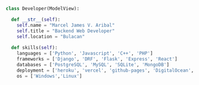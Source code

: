 
```python

class Developer(ModelView):

  def __str__(self):
    self.name = "Marcel James V. Aribal"
    self.title = "Backend Web Developer"
    self.location = "Bulacan"
    
  def skills(self):
    languages = ['Python', 'Javascript', 'C++', 'PHP']
    frameworks = ['Django', 'DRF', 'Flask', 'Express', 'React']
    databases = ['PostgreSQL', 'MySQL', 'SQLite', 'MongoDB']
    deployment = ['heroku', 'vercel', 'github-pages', 'DigitalOcean', 'netlify', 'AWS']
    os = ['Windows','Linux']
```

<!-- <p align="center">
<!-- <img align="left" width="250" src="http://pa1.narvii.com/6184/7bb2f1a0a502c787559b3e0032205d1c21b570cd_00.gif" /> -->
<!-- <img width="45%" src="https://github-profile-summary-cards.vercel.app/api/cards/repos-per-language?username=mj4w&theme=gruvbox&layout=compact&hide_border=true"
alt="mj4w :: Top Langs by repo" />
<img width="45%" src="https://github-profile-summary-cards.vercel.app/api/cards/most-commit-language?username=mj4w&theme=gruvbox&layout=compact&hide_border=true"
alt="mj4w :: Top Langs by commit" />
</p>

<img src="https://view.moezx.cc/images/2021/02/25/7217294a8cb992d37eceeb8f5a01d100.gif" height="60" align="right"/>
